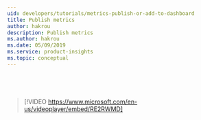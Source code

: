 ```yaml
---
uid: developers/tutorials/metrics-publish-or-add-to-dashboard
title: Publish metrics
author: hakrou
description: Publish metrics
ms.author: hakrou
ms.date: 05/09/2019
ms.service: product-insights
ms.topic: conceptual
---
```

# 


<br/>

> [!VIDEO https://www.microsoft.com/en-us/videoplayer/embed/RE2RWMD]

